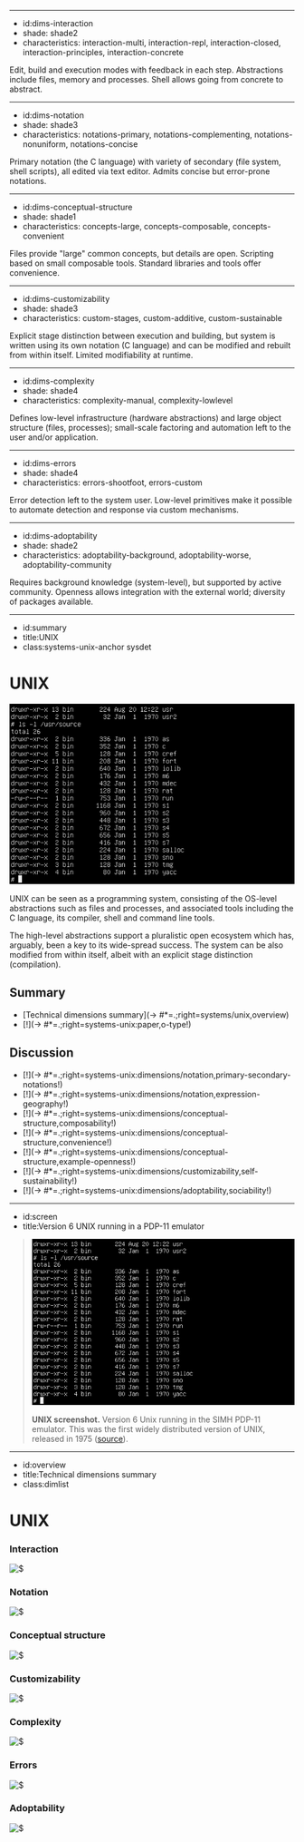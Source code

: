 ----------------------------------------------------------------------------------------------------
- id:dims-interaction
- shade: shade2
- characteristics: interaction-multi, interaction-repl, interaction-closed, interaction-principles, interaction-concrete

Edit, build and execution modes with feedback in each step.
Abstractions include files, memory and processes. Shell allows going from concrete to abstract.

----------------------------------------------------------------------------------------------------
- id:dims-notation
- shade: shade3
- characteristics: notations-primary, notations-complementing, notations-nonuniform, notations-concise

Primary notation (the C language) with variety of secondary (file system, shell scripts), 
all edited via text editor. Admits concise but error-prone notations.

----------------------------------------------------------------------------------------------------
- id:dims-conceptual-structure
- shade: shade1
- characteristics: concepts-large, concepts-composable, concepts-convenient

Files provide "large" common concepts, but details are open. 
Scripting based on small composable tools. Standard libraries and tools offer convenience.

----------------------------------------------------------------------------------------------------
- id:dims-customizability
- shade: shade3
- characteristics: custom-stages, custom-additive, custom-sustainable

Explicit stage distinction between execution and building, but system is written using its
own notation (C language) and can be modified and rebuilt from within itself. Limited
modifiability at runtime.

----------------------------------------------------------------------------------------------------
- id:dims-complexity
- shade: shade4
- characteristics: complexity-manual, complexity-lowlevel

Defines low-level infrastructure (hardware abstractions) and large object structure (files, processes);
small-scale factoring and automation left to the user and/or application.

----------------------------------------------------------------------------------------------------
- id:dims-errors
- shade: shade4
- characteristics: errors-shootfoot, errors-custom

Error detection left to the system user. Low-level primitives make it possible to 
automate detection and response via custom mechanisms.

----------------------------------------------------------------------------------------------------
- id:dims-adoptability
- shade: shade2
- characteristics: adoptability-background, adoptability-worse, adoptability-community

Requires background knowledge (system-level), but supported by active community.
Openness allows integration with the external world; diversity of packages available.

----------------------------------------------------------------------------------------------------
- id:summary
- title:UNIX
- class:systems-unix-anchor sysdet

# UNIX

[![](img/sys/unix-6.png)](#image=systems/unix,screen)

UNIX can be seen as a programming system, consisting of the OS-level abstractions such as files
and processes, and associated tools including the C language, its compiler, shell and command line
tools. 

The high-level abstractions support a pluralistic open ecosystem which has, arguably, been a
key to its wide-spread success. The system can be also modified from within itself, albeit with 
an explicit stage distinction (compilation).

## Summary

- [Technical dimensions summary](-> #*=.;right=systems/unix,overview)
- [!](-> #*=.;right=systems-unix:paper,o-type!)

## Discussion

- [!](-> #*=.;right=systems-unix:dimensions/notation,primary-secondary-notations!)
- [!](-> #*=.;right=systems-unix:dimensions/notation,expression-geography!)
- [!](-> #*=.;right=systems-unix:dimensions/conceptual-structure,composability!)
- [!](-> #*=.;right=systems-unix:dimensions/conceptual-structure,convenience!)
- [!](-> #*=.;right=systems-unix:dimensions/conceptual-structure,example-openness!)
- [!](-> #*=.;right=systems-unix:dimensions/customizability,self-sustainability!)
- [!](-> #*=.;right=systems-unix:dimensions/adoptability,sociability!)

----------------------------------------------------------------------------------------------------
- id:screen
- title:Version 6 UNIX running in a PDP-11 emulator

> ![UNIX 6 screenshot](img/sys/unix-6.png)
> 
> **UNIX screenshot.** Version 6 Unix running in the SIMH PDP-11 emulator. This was the first widely distributed version of UNIX, released in 1975
> ([source](https://en.wikipedia.org/wiki/Version_6_Unix)).

----------------------------------------------------------------------------------------------------
- id:overview
- title:Technical dimensions summary
- class:dimlist

# UNIX

### Interaction

![$](systems/unix,dims-interaction)

### Notation

![$](systems/unix,dims-notation)

### Conceptual structure

![$](systems/unix,dims-conceptual-structure)

### Customizability

![$](systems/unix,dims-customizability)

### Complexity

![$](systems/unix,dims-complexity)

### Errors

![$](systems/unix,dims-errors)

### Adoptability

![$](systems/unix,dims-adoptability)
